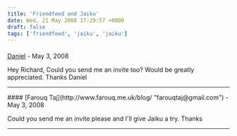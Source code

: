 ```yaml
---
title: 'Friendfeed and Jaiku'
date: Wed, 21 May 2008 17:29:57 +0000
draft: false
tags: ['friendfeed', 'jaiku', 'jaiku']
---
```



#### 
[Daniel](http://lazybux.com "dankbe@gmail.com") - <time datetime="2008-05-28 06:19:02">May 3, 2008</time>

Hey Richard, Could you send me an invite too? Would be greatly appreciated. Thanks Daniel
<hr />
#### 
[Farouq Taj](http://www.farouq.me.uk/blog/ "farouqtaj@gmail.com") - <time datetime="2008-05-21 22:57:22">May 3, 2008</time>

Could you send me an invite please and I'll give Jaiku a try. Thanks
<hr />
